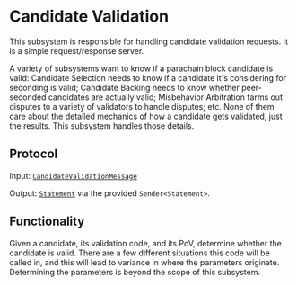 # Candidate Validation

This subsystem is responsible for handling candidate validation requests. It is a simple request/response server.

A variety of subsystems want to know if a parachain block candidate is valid: Candidate Selection needs to know if a candidate it's considering for seconding is valid; Candidate Backing needs to know whether peer-seconded candidates are actually valid; Misbehavior Arbitration farms out disputes to a variety of validators to handle disputes; etc. None of them care about the detailed mechanics of how a candidate gets validated, just the results. This subsystem handles those details.

## Protocol

Input: [`CandidateValidationMessage`](/type-definitions.html#validation-request-type)

Output: [`Statement`](/type-definitions.html#statement-type) via the provided `Sender<Statement>`.

## Functionality

Given a candidate, its validation code, and its PoV, determine whether the candidate is valid. There are a few different situations this code will be called in, and this will lead to variance in where the parameters originate. Determining the parameters is beyond the scope of this subsystem.
